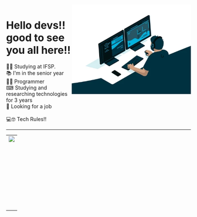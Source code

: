 <img src="giphy.webp" width="325px" align = "right">

# Hello devs!! good to see you all here!! 
👩‍🎓 Studying at IFSP.<br>
📚 I'm in the senior year<br>
👩‍💻 Programmer<br>
⌨ Studying and researching technologies for 3 years <br>
🧰 Looking for a job <br><br>
💻🤓 Tech Rules!! <br>

---
<center>
  <table>
    <tr>
        <td><img height="200em" align="left" src="https://github-readme-stats.vercel.app/api/top-langs/?username=ricarthlima&show_icons=true&theme=dark&count_private=true" /></td>
    </tr>  
  </table>
</center>
